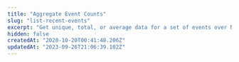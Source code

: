 ```yaml
---
title: "Aggregate Event Counts"
slug: "list-recent-events"
excerpt: "Get unique, total, or average data for a set of events over N days, weeks, or months."
hidden: false
createdAt: "2020-10-20T00:41:48.206Z"
updatedAt: "2023-09-26T21:06:39.102Z"
---
```


